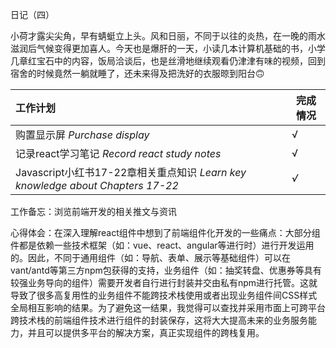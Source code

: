 日记（四）

​		小荷才露尖尖角，早有蜻蜓立上头。风和日丽，不同于以往的炎热，在一晚的雨水滋润后气候变得更加喜人。今天也是爆肝的一天，小读几本计算机基础的书，小学几章红宝石中的内容，饭局洽谈后，也是丝滑地继续观看仍津津有味的视频，回到宿舍的时候竟然一躺就睡了，还未来得及把洗好的衣服晾到阳台🙃

| 工作计划                                                     | 完成情况 |
| :----------------------------------------------------------- | -------- |
| 购置显示屏   *Purchase display*                              | √        |
| 记录react学习笔记   *Record react study notes*               | √        |
| Javascript小红书17-22章相关重点知识   *Learn key knowledge about Chapters 17-22* | *√*      |

工作备忘：浏览前端开发的相关推文与资讯

心得体会：在深入理解react组件中想到了前端组件化开发的一些痛点：大部分组件都是依赖一些技术框架（如：vue、react、angular等进行时）进行开发运用的。因此，不同于通用组件（如：导航、表单、展示等基础组件）可以在vant/antd等第三方npm包获得的支持，业务组件（如：抽奖转盘、优惠券等具有较强业务导向的组件）需要开发者自行进行封装并交由私有npm进行托管。这就导致了很多高复用性的业务组件不能跨技术栈使用或者出现业务组件间CSS样式全局相互影响的结果。为了避免这一结果，我觉得可以查找并采用市面上可跨平台跨技术栈的前端组件技术进行组件的封装保存，这将大大提高未来的业务服务能力，并且可以提供多平台的解决方案，真正实现组件的跨栈复用。